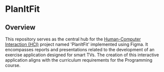 # PlanItFit

## Overview

This repository serves as the central hub for the [Human-Computer Interaction (HCI)](https://sigarra.up.pt/feup/en/UCURR_GERAL.FICHA_UC_VIEW?pv_ocorrencia_id=520327) project named 'PlanItFit' implemented using Figma. It encompasses reports and presentations related to the development of an exercise application designed for smart TVs. The creation of this interactive application aligns with the curriculum requirements for the Programming course.